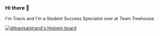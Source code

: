 ### Hi there 👋
I'm Travis and I'm a Student Success Specialist over at Team Treehouse.

[![@travisalstrand's Holopin board](https://holopin.me/travisalstrand)](https://holopin.io/@travisalstrand)

<!--
**TravisAlstrand/TravisAlstrand** is a ✨ _special_ ✨ repository because its `README.md` (this file) appears on your GitHub profile.

Here are some ideas to get you started:

- 🔭 I’m currently working on ...
- 🌱 I’m currently learning ...
- 👯 I’m looking to collaborate on ...
- 🤔 I’m looking for help with ...
- 💬 Ask me about ...
- 📫 How to reach me: ...
- 😄 Pronouns: ...
- ⚡ Fun fact: ...
-->
